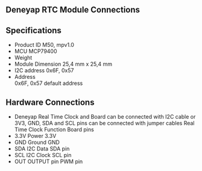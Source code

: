 ## Deneyap RTC Module Connections

## Specifications

- Product ID M50, mpv1.0
- MCU MCP79400
- Weight
- Module Dimension 25,4 mm x 25,4 mm
- I2C address 0x6F, 0x57
- Address	
0x6F, 0x57	default address

## Hardware Connections
- Deneyap Real Time Clock and Board can be connected with I2C cable
or 3V3, GND, SDA and SCL pins can be connected with jumper cables
Real Time Clock	Function	Board pins
- 3.3V	Power	3.3V
- GND	Ground	GND
- SDA	I2C Data	SDA pin
- SCL	I2C Clock	SCL pin
- OUT	OUTPUT pin	PWM pin